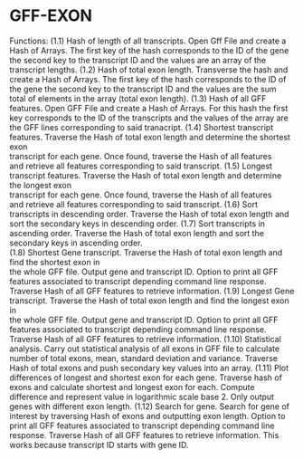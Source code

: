 # GFF-EXON
Functions:
	(1.1) Hash of length of all transcripts.
		Open Gff File and create a Hash of Arrays. The first key of the hash
		corresponds to the ID of the gene the second key to the transcript ID
		and the values are an array of the transcript lengths.
	(1.2) Hash of total exon length.
		Transverse the hash and create a Hash of Arrays. The first key of the hash
		corresponds to the ID of the gene the second key to the transcript ID
		and the values are the sum total of elements in the array (total exon
		length).
	(1.3) Hash of all GFF features.
		Open GFF File and create a Hash of Arrays. For this hash the first key
		corresponds to the ID of the transcripts and the values of the array are
		the GFF lines corresponding to said tranacript.
	(1.4) Shortest transcript features.
		Traverse the Hash of total exon length and determine the shortest exon  
		transcript for each gene. Once found, traverse the Hash of all features  
		and retrieve all features corresponding to said transcript.
	(1.5) Longest transcript features.
		Traverse the Hash of total exon length and determine the longest exon  
		transcript for each gene. Once found, traverse the Hash of all features  
		and retrieve all features corresponding to said transcript.
	(1.6) Sort transcripts in descending order.
		Traverse the Hash of total exon length and sort the secondary keys in 
		descending order.
	(1.7) Sort transcripts in ascending order.
		Traverse the Hash of total exon length and sort the secondary keys in 
		ascending order.  
	(1.8) Shortest Gene transcript.
 		Traverse the Hash of total exon length and find the shortest exon in 	
		the whole GFF file. Output gene and transcript ID. Option to print 
		all GFF features associated to transcript depending command line 
		response. Traverse Hash of all GFF features to retrieve information.
	(1.9) Longest Gene transcript.
 		Traverse the Hash of total exon length and find the longest exon in 	
		the whole GFF file. Output gene and transcript ID. Option to print 
		all GFF features associated to transcript depending command line 
		response. Traverse Hash of all GFF features to retrieve information.
	(1.10) Statistical analysis.
		Carry out statistical analysis of all exons in GFF file to calculate
		number of total exons, mean, standard deviation and variance. Traverse
		Hash of total exons and push secondary key values into an array. 
	(1.11) Plot differences of longest and shortest exon for each gene.
		Traverse hash of exons and calculate shortest and longest exon for
		each. Compute difference and represent value in logarithmic scale
		base 2. Only output genes with different exon length. 
	(1.12) Search for gene.
		Search for gene of interest by traversing Hash of exons and outputting
		exon length. Option to print all GFF features associated to transcript 
		depending command line response. Traverse Hash of all GFF features to 
		retrieve information. This works because transcript ID starts with 
		gene ID. 
